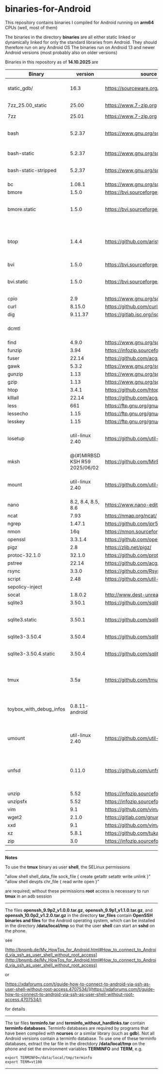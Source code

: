 # binaries-for-Android

This repository contains binaries I compiled for Android running on **arm64** CPUs (well, most of them)

The binaries in the directory **binaries** are all either static linked or dynamically linked for only the standard libraries from Android. They should therefore run on any Android OS
The binaries run on Android 13 and newer Android versions (most probably also on older versions)

Binaries in this repository as of **14.10.2025** are

| Binary | version | source code | comment |
| ---| ---| ---| ---|
| static_gdb/ | 16.3 | https://sourceware.org/gdb/ | statically linked gdb binaries |
| 7zz_25.00_static  | 25.00 | https://www.7-zip.org | statically linked | 
| 7zz | 25.01 | https://www.7-zip.org | |
| bash | 5.2.37|  https://www.gnu.org/software/bash/ | dynamically linked for the Android OS libraries |
| bash-static | 5.2.37|  https://www.gnu.org/software/bash/ | statically linked |
| bash-static-stripped  | 5.2.37|  https://www.gnu.org/software/bash/ | statically linked and stripped |
| bc | 1.08.1 | https://www.gnu.org/software/bc/ | |
| bmore | 1.5.0 | https://bvi.sourceforge.net/ |  |
| bmore.static | 1.5.0 | https://bvi.sourceforge.net/ | this is a statically linked binary | 
| btop | 1.4.4 | https://github.com/aristocratos/btop | btop needs root access or permissive selinux mode |
| bvi | 1.5.0 | https://bvi.sourceforge.net/ | |
| bvi.static | 1.5.0 | https://bvi.sourceforge.net/ | this is a statically linked binary |
| cpio | 2.9 | https://www.gnu.org/software/cpio/ |  |
| curl | 8.15.0 | https://github.com/curl/curl |  |
| dig | 9.11.37 | https://gitlab.isc.org/isc-projects/bind9 |  |
| dcmtl |  |  |  for API version 33, 34, and 35 |
| find | 4.9.0 | https://www.gnu.org/software/findutils/ | |  
| funzip | 3.94 | https://infozip.sourceforge.net/ | |
| fuser | 22.14 | https://github.com/acg/psmisc | | 
| gawk | 5.3.2 |  https://www.gnu.org/software/gawk/ | |
| gunzip | 1.13 | https://www.gnu.org/software/gzip/ |  |
| gzip | 1.13 | https://www.gnu.org/software/gzip/ |  |
| htop | 3.4.1 | https://github.com/htop-dev/htop | |
| klllall | 22.14 | https://github.com/acg/psmisc | | 
| less | 661 | https://ftp.gnu.org/gnu/less/ | |
| lessecho | 1.15 | https://ftp.gnu.org/gnu/less/ | |
| lesskey | 1.15 | https://ftp.gnu.org/gnu/less/ | |
| losetup | util-linux 2.40 | https://github.com/util-linux/util-linux/ | this is a statically linked binary |
| mksh | @(#)MIRBSD KSH R59 2025/06/02 | https://github.com/MirBSD/mksh | | 
| mount | util-linux 2.40 | https://github.com/util-linux/util-linux/ | this is a statically linked binary |
| nano | 8.2, 8.4, 8.5, 8.6 | https://www.nano-editor.org/git.php | |
| ncat  | 7.93 | https://nmap.org/ncat/ | | 
| ngrep | 1.47.1 | https://github.com/jpr5/ngrep| |
| nmon | 16q | https://nmon.sourceforge.io/pmwiki.php | |
| openssl | 3.3.1.4 |  https://github.com/openssl/openssl | |
| pigz | 2.8 | https://zlib.net/pigz/ | |
| protoc-32.1.0 | 32.1.0 | https://github.com/protocolbuffers/protobuf | | 
| pstree | 22.14 | https://github.com/acg/psmisc | | 
| rsync | 3.3.0 | https://github.com/RsyncProject/rsync | |
| script | 2.48 | https://github.com/util-linux/util-linux/ | |
| sepolicy-inject |  | |
| socat | 1.8.0.2 | http://www.dest-unreach.org/socat  | |
| sqlite3 | 3.50.1 | https://github.com/sqlite/sqlite/ | |
| sqlite3.static | 3.50.1 | https://github.com/sqlite/sqlite/ | this is a statically linked binary |
| sqlite3-3.50.4 | 3.50.4 | https://github.com/sqlite/sqlite/ | |
| sqlite3-3.50.4.static  | 3.50.4 | https://github.com/sqlite/sqlite/ | this is a statically linked binary |
| tmux | 3.5a | https://github.com/tmux/tmux  | see below for additional infos | 
| toybox_with_debug_infos | 0.8.11-android | | toybox binary compiled with debug infos |
| umount | util-linux 2.40 | https://github.com/util-linux/util-linux/ | this is a statically linked binary |
| unfsd | 0.11.0 | https://github.com/unfs3/unfs3 | a userland NFS v3 daemon; see [here](http://bnsmb.de/Magisk_Modules.html#Documentation_for_the_Magisk_Module_with_unfsd3) or this [post](https://xdaforums.com/t/guide-how-to-share-directories-on-the-phone-running-android-via-nfs-as-non-root-user.4756743/) in XDA| 
| unzip | 5.52 | https://infozip.sourceforge.net/ | |
| unzipsfx | 5.52 | https://infozip.sourceforge.net/ | |
| vim | 9.1 | https://github.com/vim/vim  | |
| wget2 | 2.1.0 | https://gitlab.com/gnuwget/wget2 | |
| xxd | 9.1 | https://github.com/vim/vim  | |
| xz | 5.8.1 | https://github.com/tukaani-project/xz | |
| zip | 3.0 | https://infozip.sourceforge.net/Zip.html | |

------

**Notes**

To use the **tmux** binary as user **shell**, the SELinux permissions 

"allow shell shell_data_file sock_file { create getattr setattr write unlink }"  
"allow shell devpts chr_file { read write open }" 

are required; without these permissions **root** access is necessary to run **tmux** in an adb session

-------

The files **openssh_9.9p2_v1.0.0.tar.gz**, **openssh_9.9p1_v1.1.0.tar.gz**, and **openssh_10.0p2_v1.2.0.tar.gz** in the directory **tar_files** contain **OpenSSH binaries and files** for the Android operating system, which can be installed in the directory **/data/local/tmp**  so that the user **shell** can start an **sshd** on the phone.


see 

[http://bnsmb.de/My_HowTos_for_Android.html#How_to_connect_to_Android_via_ssh_as_user_shell_without_root_access](http://bnsmb.de/My_HowTos_for_Android.html#How_to_connect_to_Android_via_ssh_as_user_shell_without_root_access)

or


[https://xdaforums.com/t/guide-how-to-connect-to-android-via-ssh-as-user-shell-without-root-access.4707534/](https://xdaforums.com/t/guide-how-to-connect-to-android-via-ssh-as-user-shell-without-root-access.4707534/)

for details

-------

The tar files **terminfo.tar** and **terminfo_without_hardlinks.tar** contain **terminfo databases**. Terminfo databases are required by programs that have been compiled with **ncurses** or a similar library (such as **gdb**).
Not all Android versions contain a terminfo database. To use one of these terminfo databases, extract the tar file in the directdory **/data/local/tmp** on the phone and set the environment variables **TERMINFO** and **TERM**, e.g.

```
export TERMINFO=/data/local/tmp/terminfo
export TERM=vt100
```

--------


